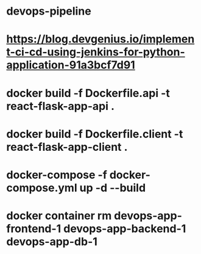 # devops-pipeline

# https://blog.devgenius.io/implement-ci-cd-using-jenkins-for-python-application-91a3bcf7d91

# docker build -f Dockerfile.api -t react-flask-app-api .

# docker build -f Dockerfile.client -t react-flask-app-client .

# docker-compose -f docker-compose.yml up -d --build

# docker container rm devops-app-frontend-1 devops-app-backend-1 devops-app-db-1